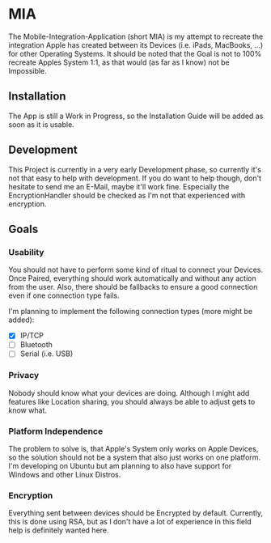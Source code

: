 # MIA
The Mobile-Integration-Application (short MIA) is my attempt to recreate the integration Apple has created between its Devices (i.e. iPads, MacBooks, ...) for other Operating Systems. It should be noted that the Goal is not to 100% recreate Apples System 1:1, as that would (as far as I know) not be Impossible.

## Installation
The App is still a Work in Progress, so the Installation Guide will be added as soon as it is usable.

## Development
This Project is currently in a very early Development phase, so currently it's not that easy to help with development. If you do want to help though, don't hesitate to send me an E-Mail, maybe it'll work fine. Especially the EncryptionHandler should be checked as I'm not that experienced with encryption.

## Goals
### Usability
You should not have to perform some kind of ritual to connect your Devices. Once Paired, everything should work automatically and without any action from the user. Also, there should be fallbacks to ensure a good connection even if one connection type fails.

I'm planning to implement the following connection types (more might be added):

- [x] IP/TCP
- [ ] Bluetooth
- [ ] Serial (i.e. USB)

### Privacy
Nobody should know what your devices are doing. Although I might add features like Location sharing, you should always be able to adjust gets to know what.

### Platform Independence
The problem to solve is, that Apple's System only works on Apple Devices, so the solution should not be a system that also just works on one platform. I'm developing on Ubuntu but am planning to also have support for Windows and other Linux Distros.

### Encryption
Everything sent between devices should be Encrypted by default. Currently, this is done using RSA, but as I don't have a lot of experience in this field help is definitely wanted here.